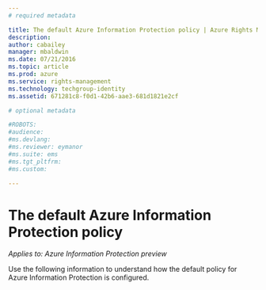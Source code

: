 ```yaml
---
# required metadata

title: The default Azure Information Protection policy | Azure Rights Management
description:
author: cabailey
manager: mbaldwin
ms.date: 07/21/2016
ms.topic: article
ms.prod: azure
ms.service: rights-management
ms.technology: techgroup-identity
ms.assetid: 671281c8-f0d1-42b6-aae3-681d1821e2cf

# optional metadata

#ROBOTS:
#audience:
#ms.devlang:
#ms.reviewer: eymanor
#ms.suite: ems
#ms.tgt_pltfrm:
#ms.custom:

---
```


# The default Azure Information Protection policy

*Applies to: Azure Information Protection preview*

Use the following information to understand how the default policy for Azure Information Protection is configured. 


